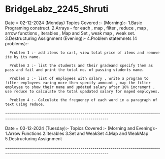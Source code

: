 # BridgeLabz_2245_Shruti


Date = 02-12-2024 (Monday)
Topics Covered :-
  (Morning):-
  1.Basic Programing construct.
  2.Arrays - for each , map , filter , reduce , map , arrow functions , iterables , Map and Set , weak map , weak   set.  
  3.Destructuring Assignment
  (Evening):-
  4.Problem statemnets (4 problems):-


      Problem 1 :- add items to cart, view total price of items and remove ite by its name.

      Problem 2 :- list the students and their gradeand specify them as pass and fail and print the total no. of passing students name.

      Problem 3 :- list of employees with salary , write a program to filter employees earing more then specify ammount , map the filter employee to show their name and updated salary after 10% increment , use reduce to calculate the total upadated salary for maped employees.

      Problem 4 :- Calculate the frequency of each word in a paragraph of text using reduce. 

*----------*----------*----------*----------*----------*----------*----------*----------*----------*----------*----------*----------*----------*

Date = 03-12-2024 (Tuesday):-
Topics Covered :-
(Morning and Evening):-
1.Arrow Functions
2.Iterables
3.Set and WeakSet
4.Map and WeakMap
5.Destructuring Assignment

*----------*----------*----------*----------*----------*----------*----------*----------*----------*----------*----------*----------*----------*







